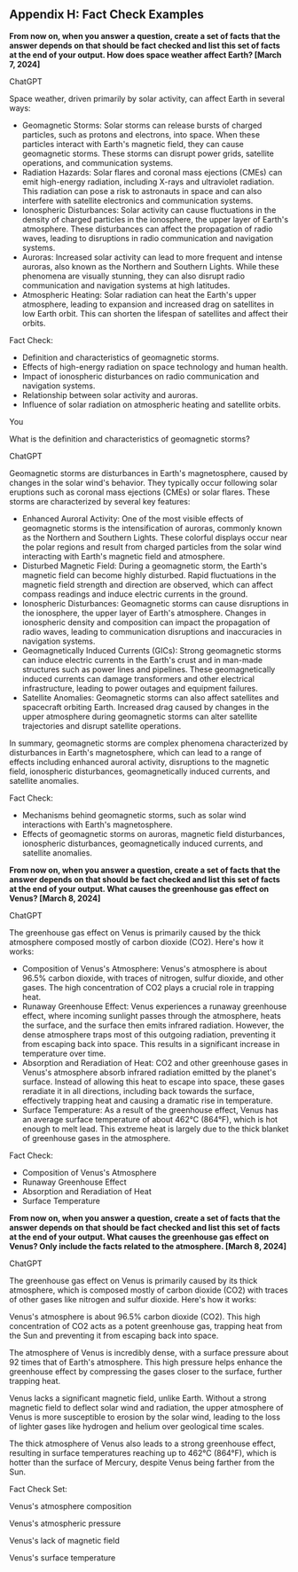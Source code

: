 ## Appendix H: Fact Check Examples

**From now on, when you answer a question, create a set of facts that the answer depends on that should be fact checked and list this set of facts at the end of your output. How does space weather affect Earth? \[March 7, 2024\]**

ChatGPT

Space weather, driven primarily by solar activity, can affect Earth in several ways:

- Geomagnetic Storms: Solar storms can release bursts of charged particles, such as protons and electrons, into space. When these particles interact with Earth's magnetic field, they can cause geomagnetic storms. These storms can disrupt power grids, satellite operations, and communication systems.
- Radiation Hazards: Solar flares and coronal mass ejections (CMEs) can emit high-energy radiation, including X-rays and ultraviolet radiation. This radiation can pose a risk to astronauts in space and can also interfere with satellite electronics and communication systems.
- Ionospheric Disturbances: Solar activity can cause fluctuations in the density of charged particles in the ionosphere, the upper layer of Earth's atmosphere. These disturbances can affect the propagation of radio waves, leading to disruptions in radio communication and navigation systems.
- Auroras: Increased solar activity can lead to more frequent and intense auroras, also known as the Northern and Southern Lights. While these phenomena are visually stunning, they can also disrupt radio communication and navigation systems at high latitudes.
- Atmospheric Heating: Solar radiation can heat the Earth's upper atmosphere, leading to expansion and increased drag on satellites in low Earth orbit. This can shorten the lifespan of satellites and affect their orbits.

Fact Check:

- Definition and characteristics of geomagnetic storms.
- Effects of high-energy radiation on space technology and human health.
- Impact of ionospheric disturbances on radio communication and navigation systems.
- Relationship between solar activity and auroras.
- Influence of solar radiation on atmospheric heating and satellite orbits.

You

What is the definition and characteristics of geomagnetic storms?

ChatGPT

Geomagnetic storms are disturbances in Earth's magnetosphere, caused by changes in the solar wind's behavior. They typically occur following solar eruptions such as coronal mass ejections (CMEs) or solar flares. These storms are characterized by several key features:

- Enhanced Auroral Activity: One of the most visible effects of geomagnetic storms is the intensification of auroras, commonly known as the Northern and Southern Lights. These colorful displays occur near the polar regions and result from charged particles from the solar wind interacting with Earth's magnetic field and atmosphere.
- Disturbed Magnetic Field: During a geomagnetic storm, the Earth's magnetic field can become highly disturbed. Rapid fluctuations in the magnetic field strength and direction are observed, which can affect compass readings and induce electric currents in the ground.
- Ionospheric Disturbances: Geomagnetic storms can cause disruptions in the ionosphere, the upper layer of Earth's atmosphere. Changes in ionospheric density and composition can impact the propagation of radio waves, leading to communication disruptions and inaccuracies in navigation systems.
- Geomagnetically Induced Currents (GICs): Strong geomagnetic storms can induce electric currents in the Earth's crust and in man-made structures such as power lines and pipelines. These geomagnetically induced currents can damage transformers and other electrical infrastructure, leading to power outages and equipment failures.
- Satellite Anomalies: Geomagnetic storms can also affect satellites and spacecraft orbiting Earth. Increased drag caused by changes in the upper atmosphere during geomagnetic storms can alter satellite trajectories and disrupt satellite operations.

In summary, geomagnetic storms are complex phenomena characterized by disturbances in Earth's magnetosphere, which can lead to a range of effects including enhanced auroral activity, disruptions to the magnetic field, ionospheric disturbances, geomagnetically induced currents, and satellite anomalies.

Fact Check:

- Mechanisms behind geomagnetic storms, such as solar wind interactions with Earth's magnetosphere.
- Effects of geomagnetic storms on auroras, magnetic field disturbances, ionospheric disturbances, geomagnetically induced currents, and satellite anomalies.

**From now on, when you answer a question, create a set of facts that the answer depends on that should be fact checked and list this set of facts at the end of your output. What causes the greenhouse gas effect on Venus? \[March 8, 2024\]**

ChatGPT

The greenhouse gas effect on Venus is primarily caused by the thick atmosphere composed mostly of carbon dioxide (CO2). Here's how it works:

- Composition of Venus's Atmosphere: Venus's atmosphere is about 96.5% carbon dioxide, with traces of nitrogen, sulfur dioxide, and other gases. The high concentration of CO2 plays a crucial role in trapping heat.
- Runaway Greenhouse Effect: Venus experiences a runaway greenhouse effect, where incoming sunlight passes through the atmosphere, heats the surface, and the surface then emits infrared radiation. However, the dense atmosphere traps most of this outgoing radiation, preventing it from escaping back into space. This results in a significant increase in temperature over time.
- Absorption and Reradiation of Heat: CO2 and other greenhouse gases in Venus's atmosphere absorb infrared radiation emitted by the planet's surface. Instead of allowing this heat to escape into space, these gases reradiate it in all directions, including back towards the surface, effectively trapping heat and causing a dramatic rise in temperature.
- Surface Temperature: As a result of the greenhouse effect, Venus has an average surface temperature of about 462°C (864°F), which is hot enough to melt lead. This extreme heat is largely due to the thick blanket of greenhouse gases in the atmosphere.

Fact Check:

- Composition of Venus's Atmosphere
- Runaway Greenhouse Effect
- Absorption and Reradiation of Heat
- Surface Temperature

**From now on, when you answer a question, create a set of facts that the answer depends on that should be fact checked and list this set of facts at the end of your output. What causes the greenhouse gas effect on Venus? Only include the facts related to the atmosphere. \[March 8, 2024\]**

ChatGPT

The greenhouse gas effect on Venus is primarily caused by its thick atmosphere, which is composed mostly of carbon dioxide (CO2) with traces of other gases like nitrogen and sulfur dioxide. Here's how it works:

Venus's atmosphere is about 96.5% carbon dioxide (CO2). This high concentration of CO2 acts as a potent greenhouse gas, trapping heat from the Sun and preventing it from escaping back into space.

The atmosphere of Venus is incredibly dense, with a surface pressure about 92 times that of Earth's atmosphere. This high pressure helps enhance the greenhouse effect by compressing the gases closer to the surface, further trapping heat.

Venus lacks a significant magnetic field, unlike Earth. Without a strong magnetic field to deflect solar wind and radiation, the upper atmosphere of Venus is more susceptible to erosion by the solar wind, leading to the loss of lighter gases like hydrogen and helium over geological time scales.

The thick atmosphere of Venus also leads to a strong greenhouse effect, resulting in surface temperatures reaching up to 462°C (864°F), which is hotter than the surface of Mercury, despite Venus being farther from the Sun.

Fact Check Set:

Venus's atmosphere composition

Venus's atmospheric pressure

Venus's lack of magnetic field

Venus's surface temperature